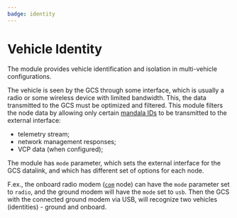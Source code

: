 ```yaml
---
badge: identity
---
```


# Vehicle Identity

The module provides vehicle identification and isolation in multi-vehicle configurations.

The vehicle is seen by the GCS through some interface, which is usually a radio or some wireless device with limited bandwidth. This, the data transmitted to the GCS must be optimized and filtered. This module filters the node data by allowing only certain [mandala IDs](mandala) to be transmitted to the external interface:

* telemetry stream;
* network management responses;
* VCP data (when configured);

The module has `mode` parameter, which sets the external interface for the GCS datalink, and which has different set of options for each node.

F.ex., the onboard radio modem ([`com`](/hw/com) node) can have the `mode` parameter set to `radio`, and the ground modem will have the `mode` set to `usb`. Then the GCS with the connected ground modem via USB, will recognize two vehicles (identities) - ground and onboard.
